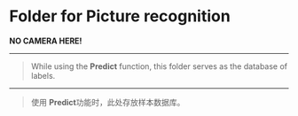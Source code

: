 # Folder for Picture recognition

**NO CAMERA HERE!**

--------------------------------------------------------------

> While using the **Predict** function, 
this folder serves as the database of labels.

--------------------------------------------------------------

> 使用 **Predict**功能时，此处存放样本数据库。
